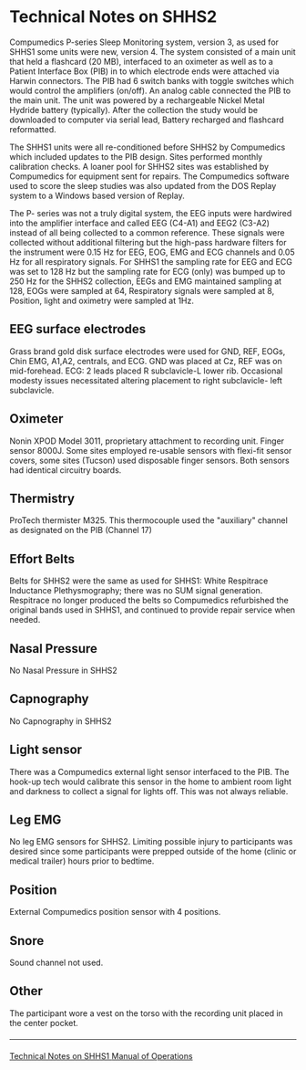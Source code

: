 # Technical Notes on SHHS2

Compumedics P-series Sleep Monitoring system, version 3, as used for SHHS1 some units were new, version 4. The system consisted of a main unit that held a flashcard (20 MB), interfaced to an oximeter as well as to a Patient Interface Box (PIB) in to which electrode ends were attached via Harwin connectors. The PIB had 6 switch banks with toggle switches which would control the amplifiers (on/off). An analog cable connected the PIB to the main unit. The unit was powered by a rechargeable Nickel Metal Hydride battery (typically). After the collection the study would be downloaded to computer via serial lead, Battery recharged and flashcard reformatted.

The SHHS1 units were all re-conditioned before SHHS2 by Compumedics which included updates to the PIB design.  Sites performed monthly calibration checks.   A loaner pool for SHHS2 sites was established by Compumedics for equipment sent for repairs.  The Compumedics software used to score the sleep studies was also updated from the DOS Replay system to a Windows based version of Replay.

The P- series was not a truly digital system, the EEG inputs were hardwired into the amplifier interface and called EEG (C4-A1) and EEG2 (C3-A2) instead of all being collected to a common reference. These signals were collected without additional filtering but the high-pass hardware filters for the instrument were 0.15 Hz for EEG, EOG, EMG and ECG channels and 0.05 Hz for all respiratory signals. For SHHS1 the sampling rate for EEG and ECG was set to 128 Hz but the sampling rate for ECG (only) was bumped up to 250 Hz for the SHHS2 collection, EEGs and EMG maintained sampling at 128, EOGs were sampled at 64, Respiratory signals were sampled at 8, Position, light and oximetry were sampled at 1Hz.

## EEG surface electrodes
Grass brand gold disk surface electrodes were used for GND, REF, EOGs, Chin EMG, A1,A2, centrals, and ECG. GND was placed at Cz, REF was on mid-forehead. ECG: 2 leads placed R subclavicle-L lower rib. Occasional modesty issues necessitated altering placement to right subclavicle- left subclavicle.

## Oximeter
Nonin XPOD Model 3011, proprietary attachment to recording unit. Finger sensor 8000J. Some sites employed re-usable sensors with flexi-fit sensor covers, some sites (Tucson) used disposable finger sensors. Both sensors had identical circuitry boards.

## Thermistry
ProTech  thermister M325.  This thermocouple  used the "auxiliary" channel as designated on the PIB (Channel 17)

## Effort Belts
Belts for SHHS2 were the same as used for SHHS1: White Respitrace Inductance Plethysmography; there was no SUM signal generation. Respitrace no longer produced the belts so Compumedics refurbished the original bands used in SHHS1, and continued to provide repair service when needed.

## Nasal Pressure
No Nasal Pressure in SHHS2

## Capnography
No Capnography in SHHS2

## Light sensor
There was a Compumedics external light sensor interfaced to the PIB. The hook-up tech would calibrate this sensor in the home to ambient room light and darkness to collect a signal for lights off. This was not always reliable.

## Leg EMG
No leg EMG sensors for SHHS2. Limiting possible injury to participants was desired since some participants were prepped outside of the home (clinic or medical trailer) hours prior to bedtime.

## Position
External Compumedics position sensor with 4 positions.

## Snore
Sound channel not used.

## Other
The participant wore a vest on the torso with the recording unit placed in the center pocket.


<hr class="soften" style="margin-top: 20px;margin-bottom: 20px;"/>

<div class="center">
<div class="btn-group">
  <a href=":datasets_path:/shhs/pages/4-equipment-shhs1.md" class="btn btn-default">
    <span class="glyphicon glyphicon-chevron-left"></span>
    Technical Notes on SHHS1
  </a>

  <a href=":datasets_path:/shhs/pages/mop/6-00-mop-toc.md" class="btn btn-success">
    Manual of Operations
    <span class="glyphicon glyphicon-chevron-right"></span>
  </a>
</div>
</div>
